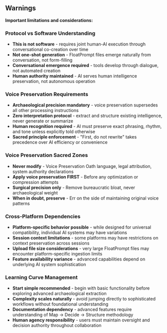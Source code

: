 
## Warnings

**Important limitations and considerations:**

### **Protocol vs Software Understanding**
- **This is not software** - requires joint human-AI execution through conversational co-creation over time
- **Not one-shot generation** - FloatPrompt files emerge naturally from conversation, not form-filling
- **Conversational emergence required** - tools develop through dialogue, not automated creation
- **Human authority maintained** - AI serves human intelligence preservation, not autonomous operation

### **Voice Preservation Requirements**
- **Archaeological precision mandatory** - voice preservation supersedes all other processing instructions
- **Zero interpretation protocol** - extract and structure existing intelligence, never generate or summarize
- **Human recognition required** - AI must preserve exact phrasing, rhythm, and tone unless explicitly told otherwise
- **Sacred principle enforcement** - "First, do not rewrite" takes precedence over AI efficiency or convenience

### **Voice Preservation Sacred Zones**
- **Never modify** - Voice Preservation Oath language, legal attribution, system authority declarations
- **Apply voice preservation FIRST** - Before any optimization or compression attempts
- **Surgical precision only** - Remove bureaucratic bloat, never archaeological weight
- **When in doubt, preserve** - Err on the side of maintaining original voice patterns

### **Cross-Platform Dependencies**
- **Platform-specific behavior possible** - while designed for universal compatibility, individual AI systems may have variations
- **Session context limitations** - some platforms may have restrictions on context preservation across sessions
- **Upload file size considerations** - very large FloatPrompt files may encounter platform-specific ingestion limits
- **Feature availability variance** - advanced capabilities depend on underlying AI system sophistication

### **Learning Curve Management**
- **Start simple recommended** - begin with basic functionality before exploring advanced archaeological extraction
- **Complexity scales naturally** - avoid jumping directly to sophisticated workflows without foundational understanding
- **Documentation dependency** - advanced features require understanding of Map → Decide → Structure methodology
- **Human agency responsibility** - users must maintain oversight and decision authority throughout collaboration 